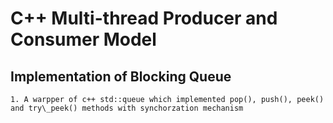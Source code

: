 # C++ Multi-thread Producer and Consumer Model

## Implementation of Blocking Queue 
	1. A warpper of c++ std::queue which implemented pop(), push(), peek() and try\_peek() methods with synchorzation mechanism
